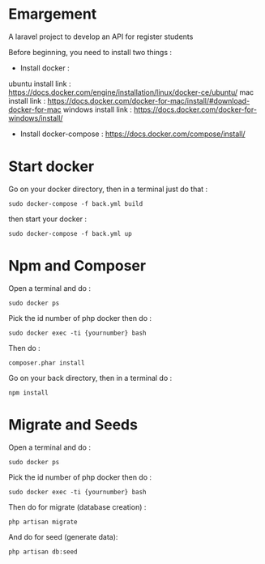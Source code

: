 # Emargement
A laravel project to develop an API for register students

Before beginning, you need to install two things :
  - Install docker : 
 
  ubuntu install link : https://docs.docker.com/engine/installation/linux/docker-ce/ubuntu/
  mac install link : https://docs.docker.com/docker-for-mac/install/#download-docker-for-mac
  windows install link : https://docs.docker.com/docker-for-windows/install/
         
  - Install docker-compose : https://docs.docker.com/compose/install/

# Start docker

Go on your docker directory, then in a terminal just do that : 
```
sudo docker-compose -f back.yml build
```
then start your docker : 
```
sudo docker-compose -f back.yml up
```

# Npm and Composer

Open a terminal and do : 
```
sudo docker ps
```
Pick the id number of php docker then do :
```
sudo docker exec -ti {yournumber} bash
```
Then do :
```
composer.phar install
```

Go on your back directory, then in a terminal do : 
```
npm install
``` 

# Migrate and Seeds

Open a terminal and do : 
```
sudo docker ps
```
Pick the id number of php docker then do :
```
sudo docker exec -ti {yournumber} bash
```
Then do for migrate (database creation) :
```
php artisan migrate
```
And do for seed (generate data):
```
php artisan db:seed
```


